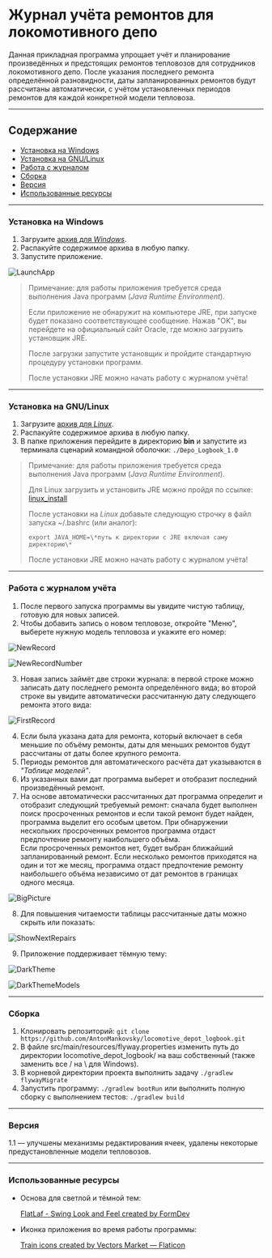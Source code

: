 ﻿# Журнал учёта ремонтов для локомотивного депо
Данная прикладная программа упрощает учёт и планирование произведённых и предстоящих ремонтов тепловозов для сотрудников локомотивного депо.
После указания последнего ремонта определённой разновидности, даты запланированных ремонтов будут рассчитаны автоматически, с учётом установленных периодов ремонтов для каждой конкретной модели тепловоза.

---

## Содержание
* [Установка на Windows](#установка-на-windows)
* [Установка на GNU/Linux](#установка-на-gnulinux)
* [Работа с журналом](#работа-с-журналом-учёта)
* [Сборка](#сборка)
* [Версия](#версия)
* [Использованные ресурсы](#использованные-ресурсы)

---

### Установка на Windows
1. Загрузите [архив для *Windows*](https://drive.google.com/file/d/1njFuHKjtOpbPDnJkM05OYD9DBZ2NlWBH/view?usp=sharing).
2. Распакуйте содержимое архива в любую папку.
3. Запустите приложение.


![LaunchApp](ReadmeScreenshots/Launch.png)


> Примечание: для работы приложения требуется среда выполнения Java программ (*Java Runtime Environment*).
>
> Если приложение не обнаружит на компьютере JRE, при запуске будет показано соответствующее сообщение.
> Нажав "OK", вы перейдете на официальный сайт Oracle, где можно загрузить установщик JRE.
>
> После загрузки запустите установщик и пройдите стандартную процедуру установки программ. 
>
> После установки JRE можно начать работу с журналом учёта!

---

### Установка на GNU\/Linux
1. Загрузите [архив для *Linux*](https://drive.google.com/file/d/15oYhv9de594bfqOdxGt4Y2eRhgWtkb80/view?usp=sharing).
2. Распакуйте содержимое архива в любую папку.
3. В папке приложения перейдите в директорию **bin** и запустите из терминала сценарий командной оболочки:
`./Depo_Logbook_1.0`


> Примечание: для работы приложения требуется среда выполнения Java программ (*Java Runtime Environment*).
>
> Для Linux загрузить и установить JRE можно пройдя по ссылке: [linux_install](https://www.java.com/ru/download/help/linux_x64_install.html)
>
> После установки на *Linux* добавьте следующую строчку в файл запуска ~/.bashrc (или аналог):
>
> `export JAVA_HOME=\*путь к директории с JRE включая саму директорию\*`  
> 
> После установки JRE можно начать работу с журналом учёта!

---

### Работа с журналом учёта
1. После первого запуска программы вы увидите чистую таблицу, готовую для новых записей.
2. Чтобы добавить запись о новом тепловозе, откройте "Меню", выберете нужную модель тепловоза и укажите его номер:


![NewRecord](ReadmeScreenshots/NewRecord.png)

![NewRecordNumber](ReadmeScreenshots/NewRecordNumber.png)



3. Новая запись займёт две строки журнала: в первой строке можно записать дату последнего ремонта определённого вида; во второй строке вы увидите автоматически рассчитанную дату следующего ремонта этого вида:


![FirstRecord](ReadmeScreenshots/FirstRecord.png)



4. Если была указана дата для ремонта, который включает в себя меньшие по объёму ремонты, даты для меньших ремонтов будут рассчитаны от даты более крупного ремонта.
5. Периоды ремонтов для автоматического расчёта дат указываются в *"Таблице моделей"*.
6. Из указанных вами дат программа выберет и отобразит последний произведённый ремонт.
7. На основе автоматически рассчитанных дат программа определит и отобразит следующий требуемый ремонт: сначала будет выполнен поиск просроченных ремонтов и если такой ремонт будет найден, программа выделит его особым цветом. При обнаружении нескольких просроченных ремонтов программа отдаст предпочтение ремонту наибольшего объёма.<br>
Если просроченных ремонтов нет, будет выбран ближайший запланированный ремонт. Если несколько ремонтов приходятся на один и тот же месяц, программа отдаст предпочтение ремонту наибольшего объёма независимо от дат ремонтов в границах одного месяца.


![BigPicture](ReadmeScreenshots/BigPicture.png)


8. Для повышения читаемости таблицы рассчитанные даты можно скрыть или показать:


![ShowNextRepairs](ReadmeScreenshots/ShowNextRepairs.png)


9. Приложение поддерживает тёмную тему:


![DarkTheme](ReadmeScreenshots/DarkTheme.png)

![DarkThemeModels](ReadmeScreenshots/DarkThemeModels.png)



---

### Сборка
1. Клонировать репозиторий: `git clone https://github.com/AntonMankovsky/locomotive_depot_logbook.git`
2. В файле src/main/resources/flyway.properties изменить путь до директории locomotive_depot_logbook/ на ваш собственный (также заменить все / на \ для Windows).
3. В корневой директории проекта выполнить задачу `./gradlew flywayMigrate`
4. Запустить программу: `./gradlew bootRun` или выполнить полную сборку с выполнением тестов: `./gradlew build`

---

### Версия
1.1 — улучшены механизмы редактирования ячеек, удалены некоторые предустановленные модели тепловозов.

---

### Использованные ресурсы

<ul>
<li>Основа для светлой и тёмной тем:

<a href="https://github.com/JFormDesigner/FlatLaf" title="FlatLaf">FlatLaf - Swing Look and Feel created by FormDev</a>

<li>Иконка приложения во время работы программы:

<a href="https://www.flaticon.com/free-icons/train" title="train icons">Train icons created by Vectors Market — Flaticon</a>
</ul>
